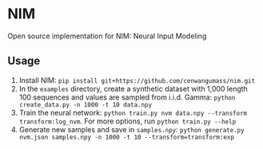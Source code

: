 # NIM
Open source implementation for NIM: Neural Input Modeling

## Usage

1. Install NIM: `pip install git+https://github.com/cenwangumass/nim.git`
2. In the `examples` directory, create a synthetic dataset with 1,000 length 100 sequences and values are sampled from i.i.d. Gamma: `python create_data.py -n 1000 -t 10 data.npy`
3. Train the neural network: `python train.py nvm data.npy --transform transform:log_nvm`. For more options, run `python train.py --help`
4. Generate new samples and save in `samples.npy`: `python generate.py nvm.json samples.npy -n 1000 -t 10 --transform=transform:exp`
